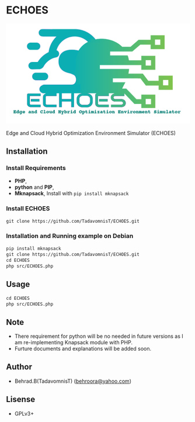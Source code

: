 # ECHOES

![ECHOES_logo](./docs/ECHOES_logo.png)

Edge and Cloud Hybrid Optimization Environment Simulator (ECHOES)

## Installation

### Install Requirements
* **PHP**,
* **python** and **PIP**,
* **Mknapsack**, Install with `pip install mknapsack`
  
### Install ECHOES
```shell
git clone https://github.com/TadavomnisT/ECHOES.git
```
### Installation and Running example on Debian
```shell
pip install mknapsack
git clone https://github.com/TadavomnisT/ECHOES.git
cd ECHOES
php src/ECHOES.php
```


## Usage

```shell
cd ECHOES
php src/ECHOES.php
```

## Note

* There requirement for python will be no needed in future versions as I am re-implementing Knapsack module with PHP.
* Furture documents and explanations will be added soon.

## Author 

* Behrad.B(TadavomnisT) (behroora@yahoo.com)

## Lisense

* GPLv3+
